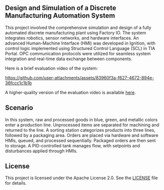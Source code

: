 ## Design and Simulation of a Discrete Manufacturing Automation System
This project involved the comprehensive simulation and design of a fully automated discrete manufacturing plant using Factory IO. The system integrates robotics, sensor networks, and hardware interfaces. An advanced Human-Machine Interface (HMI) was developed in Ignition, with control logic implemented using Structured Control Language (SCL) in TIA Portal. OPC communication protocols were utilized for seamless system integration and real-time data exchange between components.

Here is a brief evaluation video of the system:

https://github.com/user-attachments/assets/83960f3a-f627-4672-894e-36fccc1c1b1b

A higher-quality version of the evaluation video is available [here](https://drive.google.com/file/d/1GPjAA34HsQMB4Q2VU7w9dvWRUbjKnnnz/view?usp=sharing).

  ## Scenario
  In this system, raw and processed goods in blue, green, and metallic colors enter a production line. Unprocessed items are separated for machining and returned to the line. A sorting station categorizes products into three lines, followed by a packaging area. Orders are placed via hardware and software HMIs, queued, and processed sequentially. Packaged orders are then sent to storage. A PID-controlled tank manages flow, with setpoints and disturbances applied through HMIs.
  
  ## License
  This project is licensed under the Apache License 2.0. See the [LICENSE](LICENSE) file for details.
